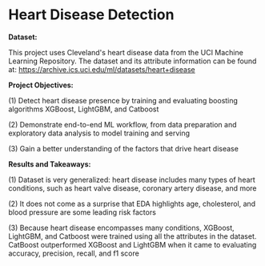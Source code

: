 # Heart Disease Detection

**Dataset:**

This project uses Cleveland's heart disease data from the UCI Machine Learning Repository. The dataset and its attribute information can be found at: https://archive.ics.uci.edu/ml/datasets/heart+disease


**Project Objectives:**

(1) Detect heart disease presence by training and evaluating boosting algorithms XGBoost, LightGBM, and Catboost

(2) Demonstrate end-to-end ML workflow, from data preparation and exploratory data analysis to model training and serving

(3) Gain a better understanding of the factors that drive heart disease


**Results and Takeaways:**

(1) Dataset is very generalized: heart disease includes many types of heart conditions, such as heart valve disease, coronary artery disease, and more

(2) It does not come as a surprise that EDA highlights age, cholesterol, and blood pressure are some leading risk factors

(3) Because heart disease encompasses many conditions, XGBoost, LightGBM, and Catboost were trained using all the attributes in the dataset. CatBoost outperformed XGBoost and LightGBM when it came to evaluating accuracy, precision, recall, and f1 score


